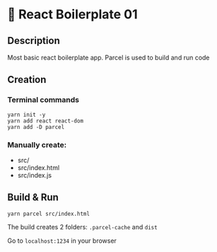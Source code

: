 # &#x1F4CC; React Boilerplate 01

## Description

Most basic react boilerplate app.
Parcel is used to build and run code

## Creation

### Terminal commands

```
yarn init -y
yarn add react react-dom
yarn add -D parcel
```

### Manually create:

- src/
- src/index.html
- src/index.js

## Build &amp; Run

```
yarn parcel src/index.html
```

The build creates 2 folders: `.parcel-cache` and `dist`

Go to `localhost:1234` in your browser
